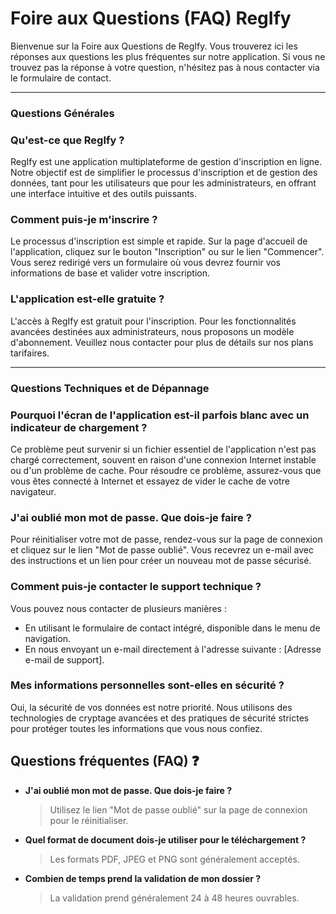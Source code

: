 # Foire aux Questions (FAQ) RegIfy

Bienvenue sur la Foire aux Questions de RegIfy. Vous trouverez ici les réponses aux questions les plus fréquentes sur notre application. Si vous ne trouvez pas la réponse à votre question, n'hésitez pas à nous contacter via le formulaire de contact.

---

### **Questions Générales**

### Qu'est-ce que RegIfy ?
RegIfy est une application multiplateforme de gestion d'inscription en ligne. Notre objectif est de simplifier le processus d'inscription et de gestion des données, tant pour les utilisateurs que pour les administrateurs, en offrant une interface intuitive et des outils puissants.

### Comment puis-je m'inscrire ?
Le processus d'inscription est simple et rapide. Sur la page d'accueil de l'application, cliquez sur le bouton "Inscription" ou sur le lien "Commencer". Vous serez redirigé vers un formulaire où vous devrez fournir vos informations de base et valider votre inscription.

### L'application est-elle gratuite ?
L'accès à RegIfy est gratuit pour l'inscription. Pour les fonctionnalités avancées destinées aux administrateurs, nous proposons un modèle d'abonnement. Veuillez nous contacter pour plus de détails sur nos plans tarifaires.

---

### **Questions Techniques et de Dépannage**

### Pourquoi l'écran de l'application est-il parfois blanc avec un indicateur de chargement ?
Ce problème peut survenir si un fichier essentiel de l'application n'est pas chargé correctement, souvent en raison d'une connexion Internet instable ou d'un problème de cache. Pour résoudre ce problème, assurez-vous que vous êtes connecté à Internet et essayez de vider le cache de votre navigateur.

### J'ai oublié mon mot de passe. Que dois-je faire ?
Pour réinitialiser votre mot de passe, rendez-vous sur la page de connexion et cliquez sur le lien "Mot de passe oublié". Vous recevrez un e-mail avec des instructions et un lien pour créer un nouveau mot de passe sécurisé.

### Comment puis-je contacter le support technique ?
Vous pouvez nous contacter de plusieurs manières :
* En utilisant le formulaire de contact intégré, disponible dans le menu de navigation.
* En nous envoyant un e-mail directement à l'adresse suivante : [Adresse e-mail de support].

### Mes informations personnelles sont-elles en sécurité ?
Oui, la sécurité de vos données est notre priorité. Nous utilisons des technologies de cryptage avancées et des pratiques de sécurité strictes pour protéger toutes les informations que vous nous confiez.

## Questions fréquentes (FAQ) ❓

* **J'ai oublié mon mot de passe. Que dois-je faire ?**
  > Utilisez le lien "Mot de passe oublié" sur la page de connexion pour le réinitialiser.

* **Quel format de document dois-je utiliser pour le téléchargement ?**
  > Les formats PDF, JPEG et PNG sont généralement acceptés.

* **Combien de temps prend la validation de mon dossier ?**
  > La validation prend généralement 24 à 48 heures ouvrables.